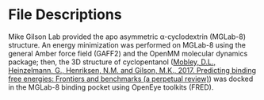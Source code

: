 # File Descriptions

Mike Gilson Lab provided the apo asymmetric α-cyclodextrin (MGLab-8) structure. An energy minimization was performed on MGLab-8 using the general Amber force field (GAFF2) and the OpenMM molecular dynamics package; then, the 3D structure of cyclopentanol ([Mobley, D.L., Heinzelmann, G., Henriksen, N.M. and Gilson, M.K., 2017. Predicting binding free energies: Frontiers and benchmarks (a perpetual review)](https://github.com/MobleyLab/benchmarksets)) was docked in the MGLab-8 binding pocket using OpenEye toolkits (FRED).
